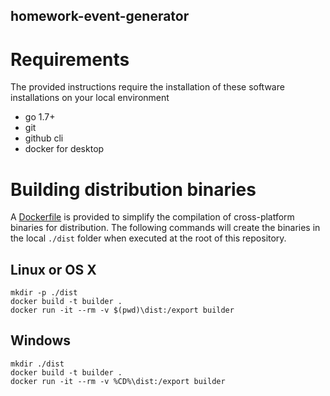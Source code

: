 homework-event-generator
------------------------

# Requirements

The provided instructions require the installation of these software installations on your local environment

- go 1.7+
- git
- github cli
- docker for desktop


# Building distribution binaries

A [Dockerfile](./Dockerfile) is provided to simplify the compilation of cross-platform binaries for distribution. The
following commands will create the binaries in the local `./dist` folder when executed at the root of this repository.

## Linux or OS X

```shell
mkdir -p ./dist
docker build -t builder .
docker run -it --rm -v $(pwd)\dist:/export builder
```

## Windows

```shell
mkdir ./dist
docker build -t builder .
docker run -it --rm -v %CD%\dist:/export builder
```
